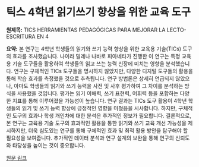 # 틱스 4학년 읽기쓰기 향상을 위한 교육 도구

**원제목:** TICS HERRAMIENTAS PEDAGÓGICAS PARA MEJORAR LA LECTO-ESCRITURA EN 4

**요약:** 본 연구는 4학년 학생들의 읽기와 쓰기 능력 향상을 위한 교육용 기술(TICs) 도구의 효과를 조사했습니다.  나이라 밀레나 나바로 피아네타가 진행한 이 연구는 특정 교육용 기술 도구들을 활용하여 학생들의 읽고 쓰는 능력 신장에 미치는 영향을 분석했습니다.  연구는 구체적인 TICs 도구들을 명시하지 않았지만, 다양한 디지털 도구들의 활용을 통해 학습 효과를 측정했을 것으로 추측됩니다.  연구 방법론은 상세히 언급되지 않았으나, 아마도 학생들의 읽기와 쓰기 능력을 사전 및 사후 평가하여 그 차이를 분석하는 방식을 사용했을 것입니다.  평가는 읽기 이해력, 쓰기 표현력, 어휘력 등을 포함하는 다양한 지표를 통해 이루어졌을 가능성이 높습니다.  연구 결과는 TICs 도구 활용이 4학년 학생들의 읽기 및 쓰기 능력 향상에 긍정적인 영향을 미쳤음을 시사합니다.  하지만,  구체적인 도구의 효과나 학생 개인차에 대한 분석은 추가적인 정보가 필요합니다.  결론적으로, 본 연구는 교육용 기술 도구의 효과적인 활용을 통한 읽기와 쓰기 교육 개선 가능성을 제시하지만, 더욱 심도있는 연구를 통해 구체적인 효과 및 최적 활용 방안을 탐구해야 할 필요성을 보여줍니다.  추가적인 데이터 분석과 연구 설계의 보완을 통해 연구의 신뢰도와 타당성을 높이는 것이 중요합니다.

[원문 링크](https://repositorio.cecar.edu.co/server/api/core/bitstreams/8c71b68f-b042-424e-947f-6b43db128e8d/content)

